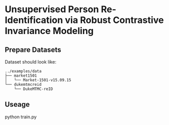 # Unsupervised Person Re-Identification via Robust Contrastive Invariance Modeling

## Prepare Datasets

 Dataset should look like:

    ../examples/data
    ├── market1501
    │   └── Market-1501-v15.09.15
    └── dukemtmcreid
        └── DukeMTMC-reID

## Useage
python train.py
